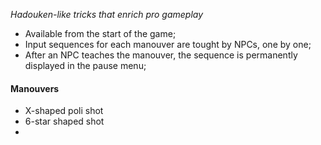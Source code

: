 *Hadouken-like tricks that enrich pro gameplay*

- Available from the start of the game;
- Input sequences for each manouver are tought by NPCs, one by one;
- After an NPC teaches the manouver,  the sequence is permanently displayed in the pause menu;

#### Manouvers

- X-shaped  poli shot
- 6-star shaped shot
- 